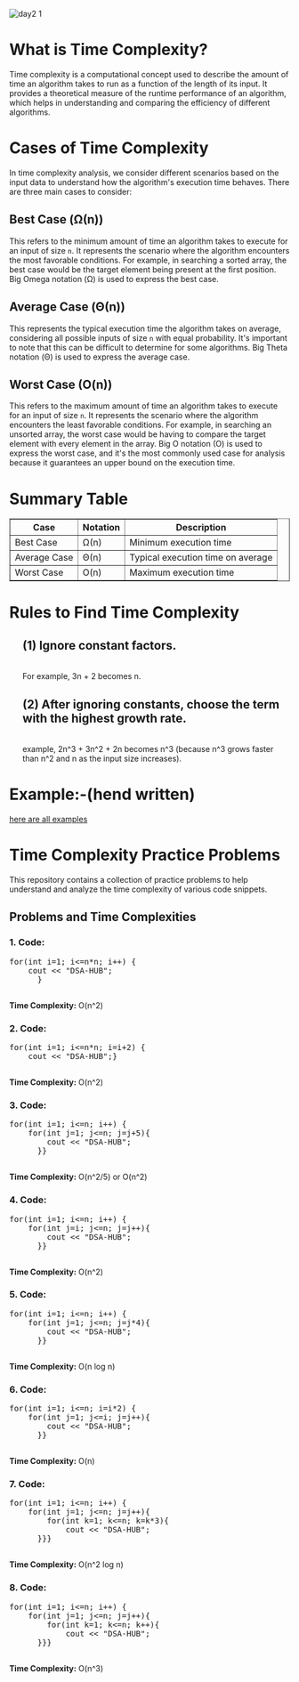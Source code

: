 ![day2 1](https://github.com/user-attachments/assets/799a1c67-ae12-40d5-854e-5f55983757c0)


<h1>What is Time Complexity?</h1>
    <p>Time complexity is a computational concept used to describe the amount of time an algorithm takes to run as a function of the length of its input. It provides a theoretical measure of the runtime performance of an algorithm, which helps in understanding and comparing the efficiency of different algorithms.</p>

   <h1>Cases of Time Complexity</h1>
    <p>In time complexity analysis, we consider different scenarios based on the input data to understand how the algorithm's execution time behaves. There are three main cases to consider:</p>

   <h2>Best Case (Ω(n))</h2>
    <p>This refers to the minimum amount of time an algorithm takes to execute for an input of size <code>n</code>. It represents the scenario where the algorithm encounters the most favorable conditions. For example, in searching a sorted array, the best case would be the target element being present at the first position. Big Omega notation (Ω) is used to express the best case.</p>

  <h2>Average Case (Θ(n))</h2>
    <p>This represents the typical execution time the algorithm takes on average, considering all possible inputs of size <code>n</code> with equal probability. It's important to note that this can be difficult to determine for some algorithms. Big Theta notation (Θ) is used to express the average case.</p>

  <h2>Worst Case (O(n))</h2>
    <p>This refers to the maximum amount of time an algorithm takes to execute for an input of size <code>n</code>. It represents the scenario where the algorithm encounters the least favorable conditions. For example, in searching an unsorted array, the worst case would be having to compare the target element with every element in the array. Big O notation (O) is used to express the worst case, and it's the most commonly used case for analysis because it guarantees an upper bound on the execution time.</p>

  <h1>Summary Table</h1>
    <table border="1">
        <thead>
            <tr>
                <th>Case</th>
                <th>Notation</th>
                <th>Description</th>
            </tr>
        </thead>
        <tbody>
            <tr>
                <td>Best Case</td>
                <td>Ω(n)</td>
                <td>Minimum execution time</td>
            </tr>
            <tr>
                <td>Average Case</td>
                <td>Θ(n)</td>
                <td>Typical execution time on average</td>
            </tr>
            <tr>
                <td>Worst Case</td>
                <td>O(n)</td>
                <td>Maximum execution time</td>
            </tr>
        </tbody>
    </table>

   <h1>Rules to Find Time Complexity</h1>
    <ol>
      <h2>(1) Ignore constant factors. </h2> <br>For example, 3n + 2 becomes n.
      <h2> (2) After ignoring constants, choose the term with the highest growth rate. </h2> <br>example, 2n^3 + 3n^2 + 2n becomes n^3 (because n^3 grows faster than n^2 and n as the input size increases).</li>
    </ol>


  <h1>Example:-(hend written)</h1>
  <a href="https://drive.google.com/file/d/1znwQ_-lzn4nbqQmZS5vRq4Q_r1fMwc3b/view">here are all examples</a>


  <h1>Time Complexity Practice Problems</h1>
    <p>This repository contains a collection of practice problems to help understand and analyze the time complexity of various code snippets.</p>
    
   <h2>Problems and Time Complexities</h2>
    
  <h3>1. Code:</h3>
    <pre>
for(int i=1; i&lt;=n*n; i++) {
    cout &lt;&lt; "DSA-HUB";
      }
    </pre>
    <p><strong>Time Complexity:</strong> O(n^2)</p>
  
   <h3>2. Code:</h3>
    <pre>
for(int i=1; i&lt;=n*n; i=i+2) {
    cout &lt;&lt; "DSA-HUB";}
    </pre>
    <p><strong>Time Complexity:</strong> O(n^2)</p>
    
  <h3>3. Code:</h3>
    <pre>
for(int i=1; i&lt;=n; i++) {
    for(int j=1; j&lt;=n; j=j+5){
        cout &lt;&lt; "DSA-HUB";
      }}
    </pre>
    <p><strong>Time Complexity:</strong> O(n^2/5) or O(n^2)</p>
    
  <h3>4. Code:</h3>
    <pre>
for(int i=1; i&lt;=n; i++) {
    for(int j=i; j&lt;=n; j=j++){
        cout &lt;&lt; "DSA-HUB";
      }}
    </pre>
    <p><strong>Time Complexity:</strong> O(n^2)</p>
    
   <h3>5. Code:</h3>
    <pre>
for(int i=1; i&lt;=n; i++) {
    for(int j=1; j&lt;=n; j=j*4){
        cout &lt;&lt; "DSA-HUB";
      }}
    </pre>
    <p><strong>Time Complexity:</strong> O(n log n)</p>
    
   <h3>6. Code:</h3>
    <pre>
for(int i=1; i&lt;=n; i=i*2) {
    for(int j=1; j&lt;=i; j=j++){
        cout &lt;&lt; "DSA-HUB";
      }}
    </pre>
    <p><strong>Time Complexity:</strong> O(n)</p>
  
  <h3>7. Code:</h3>
    <pre>
for(int i=1; i&lt;=n; i++) {
    for(int j=1; j&lt;=n; j=j++){
        for(int k=1; k&lt;=n; k=k*3){
            cout &lt;&lt; "DSA-HUB";
      }}}
    </pre>
    <p><strong>Time Complexity:</strong> O(n^2 log n)</p>
    
  <h3>8. Code:</h3>
    <pre>
for(int i=1; i&lt;=n; i++) {
    for(int j=1; j&lt;=n; j=j++){
        for(int k=1; k&lt;=n; k++){
            cout &lt;&lt; "DSA-HUB";
      }}}
    </pre>
    <p><strong>Time Complexity:</strong> O(n^3)</p>
